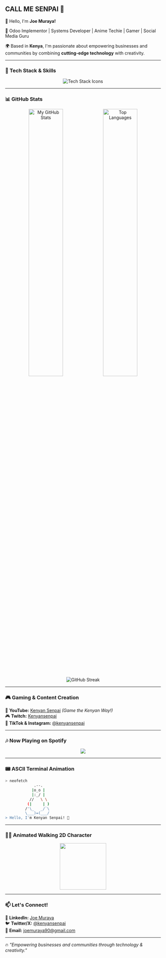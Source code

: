 ## CALL ME SENPAI 👋

👋 Hello, I'm **Joe Muraya!**

🚀 Odoo Implementor | Systems Developer | Anime Techie | Gamer | Social Media Guru

🌍 Based in **Kenya**, I'm passionate about empowering businesses and communities by combining **cutting-edge technology** with creativity.

---

### 🚀 Tech Stack & Skills
<p align="center">
  <img src="https://skillicons.dev/icons?i=python,js,postgres,odoo,aws,linux,github&theme=dark" alt="Tech Stack Icons" />
</p>

---

### 📊 **GitHub Stats**

<p align="center">
  <img alt="My GitHub Stats" width="47%" src="https://github-readme-stats.vercel.app/api?username=murayajoe&show_icons=true&theme=radical" />
  <img alt="Top Languages" width="47%" src="https://github-readme-stats.vercel.app/api/top-langs/?username=murayajoe&layout=compact&theme=radical" />
  <img alt="GitHub Streak" src="https://github-readme-streak-stats.herokuapp.com/?user=murayajoe&theme=radical" />
</p>

---

### 🎮 **Gaming & Content Creation**
🎥 **YouTube:** [Kenyan Senpai](https://www.youtube.com/channel/@kenyansenpai) *(Game the Kenyan Way!)*  
🎮 **Twitch:** [Kenyansenpai](https://www.twitch.tv/kenyansenpai)  
📱 **TikTok & Instagram:** [@kenyansenpai](https://www.tiktok.com/@kenyansenpai)  

---

### 🎶 **Now Playing on Spotify**
<p align="center">
  <img src="https://spotify-github-profile.vercel.app/api/view?uid=YOUR_SPOTIFY_ID&cover_image=true&theme=novatorem&bar_color=53b14f&bar_color_cover=false"/>
</p>

---

### 📟 **ASCII Terminal Animation**
```bash
> neofetch
             .--.
            |o_o |
            |:_/ |
           //   \ \
          (|     | )
         /'\_   _/`\
         \___)=(___/
> Hello, I'm Kenyan Senpai! 🚀
```

---

### 🏃‍♂️ **Animated Walking 2D Character**
<p align="center">
  <img src="https://raw.githubusercontent.com/mayankchaudhary26/Cool-Readme-ideas/master/data/ezgif-4-5378b3789d.gif" width="150" />
</p>

---

### 📫 **Let's Connect!**
💼 **LinkedIn:** [Joe Muraya](https://www.linkedin.com/in/joe-muraya-312400164/)  
🐦 **Twitter/X:** [@kenyansenpai](https://twitter.com/kenyansenpai)  
📩 **Email:** joemuraya90@gmail.com  

---

🔥 _"Empowering businesses and communities through technology & creativity."_
